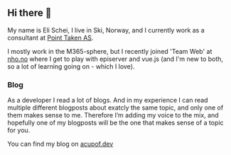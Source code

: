 ## Hi there 👋

My name is Eli Schei, I live in Ski, Norway, and I currently work as a consultant at [Point Taken AS](https://pointtaken.no/).

I mostly work in the M365-sphere, but I recently joined 'Team Web' at [nho.no](https://nho.no) where I get to play with episerver and vue.js (and I'm new to both, so a lot of learning going on - which I love).

### Blog
As a developer I read a lot of blogs. And in my experience I can read multiple different blogposts about exatcly the same topic, and only one of them makes sense to me. Therefore I’m adding my voice to the mix, and hopefully one of my blogposts will be the one that makes sense of a topic for you. 

You can find my blog on  [acupof.dev](https://acupof.dev)

